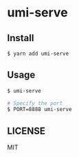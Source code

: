 # umi-serve

## Install

```bash
$ yarn add umi-serve
```

## Usage

```bash
$ umi-serve

# Specify the port
$ PORT=8888 umi-serve
```

## LICENSE

MIT
